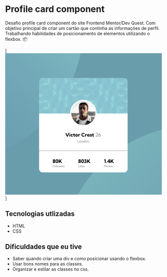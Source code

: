 # Profile card component
Desafio profile card component do site Frontend Mentor/Dev Quest.
Com objetivo principal de criar um cartão que continha as informações de perfil. Trabalhando habilidades de posicionamento de elementos utilizando o flexbox. 📦

[<img src="./tela2.png" alt="imagem do projeto">]

## Tecnologias utlizadas
- HTML
- CSS

## Dificuldades que eu tive
- Saber quando criar uma div e como posicionar usando o flexbox.
- Usar bons nomes para as classes.
- Organizar e estilar as classes no css.

